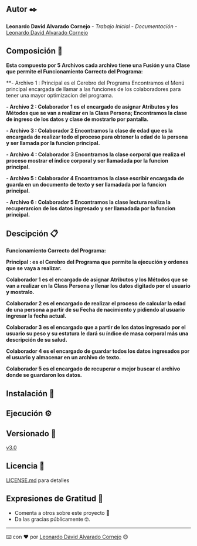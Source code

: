 ## Autor ✒️

**Leonardo David Alvarado Cornejo** - *Trabajo Inicial* - *Documentación* - [Leonardo David Alvarado Cornejo](https://github.com/Leonardo-David-Alvarado-Cornejo)

## Composición 🚀

**Esta compuesto por 5 Archivos cada archivo tiene una Fusión y una Clase que permite el Funcionamiento Correcto del Programa:**


**- Archivo 1 : Principal es el Cerebro del Programa Encontramos el Menú principal encargada de llamar a las funciones de los colaboradores para tener una mayor optimizacion del programa.


**- Archivo 2 : Colaborador 1 es el encargado de asignar Atributos y los Métodos que se van a realizar en la Class Persona; Encontramos la clase de ingreso de los datos y clase de mostrarlo por pantalla.**


**- Archivo 3 : Colaborador 2 Encontramos la clase de edad que es la encargada de realizar todo el proceso para obtener la edad de la persona y ser llamada por la funcion principal.**


**- Archivo 4 : Colaborador 3 Encontramos la clase corporal que realiza el proceso mostrar el índice corporal y ser llamadada por la funcion principal.**


**- Archivo 5 : Colaborador 4 Encontramos la clase escribir encargada de guarda en un documento de texto y ser llamadada por la funcion principal.**


**- Archivo 6 : Colaborador 5 Encontramos la clase lectura realiza la recuperarcion de los  datos ingresado y ser llamadada por la funcion principal.**

## Descipción  📋

**Funcionamiento Correcto del Programa:**


**Principal : es el Cerebro del Programa que permite la ejecución y ordenes que se vaya a realizar.**


**Colaborador 1 es el encargado de asignar Atributos y los Métodos que se van a realizar en la Class Persona y llenar los datos digitado por el usuario y mostralo.**


**Colaborador 2 es el encargado de realizar el proceso de calcular la edad de una persona a partir de su Fecha de nacimiento y pidiendo al usuario ingresar la fecha actual.**


**Colaborador 3 es el encargado que a partir de los datos ingresado por el usuario su peso y su estatura le dará su índice de masa corporal más una descripción de su salud.**


**Colaborador 4 es el encargado de guardar todos los datos ingresados por el usuario y almacenar en un archivo de texto.**


**Colaborador 5 es el encargado de recuperar o mejor buscar el archivo donde se guardaron los datos.**

## Instalación 🔧

## Ejecución ⚙️

## Versionado 📌

[v3.0](https://github.com/Leonardo-David-Alvarado-Cornejo/C2.2-Actividad/tags)

## Licencia 📄

[LICENSE.md](https://github.com/Leonardo-David-Alvarado-Cornejo/C2.2-Actividad/blob/main/LICENSE) para detalles

## Expresiones de Gratitud 🎁

* Comenta a otros sobre este proyecto 📢
* Da las gracias públicamente 🤓.

---
⌨️ con ❤️ por [Leonardo David Alvarado Cornejo](https://github.com/Leonardo-David-Alvarado-Cornejo) 😊

